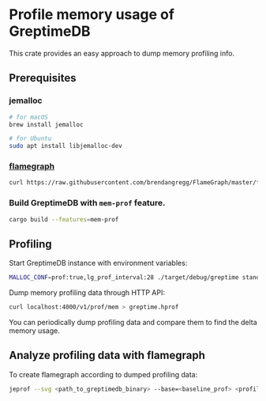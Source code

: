# Profile memory usage of GreptimeDB

This crate provides an easy approach to dump memory profiling info.

## Prerequisites

### jemalloc

```bash
# for macOS
brew install jemalloc

# for Ubuntu
sudo apt install libjemalloc-dev
```

### [flamegraph](https://github.com/brendangregg/FlameGraph) 

```bash
curl https://raw.githubusercontent.com/brendangregg/FlameGraph/master/flamegraph.pl > ./flamegraph.pl 
```

### Build GreptimeDB with `mem-prof` feature.

```bash
cargo build --features=mem-prof
```

## Profiling

Start GreptimeDB instance with environment variables:

```bash
MALLOC_CONF=prof:true,lg_prof_interval:28 ./target/debug/greptime standalone start
```

Dump memory profiling data through HTTP API:

```bash
curl localhost:4000/v1/prof/mem > greptime.hprof
```

You can periodically dump profiling data and compare them to find the delta memory usage.

## Analyze profiling data with flamegraph

To create flamegraph according to dumped profiling data:

```bash
jeprof --svg <path_to_greptimedb_binary> --base=<baseline_prof> <profile_data> > output.svg
```
